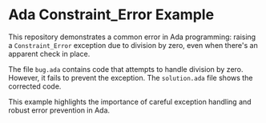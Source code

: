 # Ada Constraint_Error Example

This repository demonstrates a common error in Ada programming:  raising a `Constraint_Error` exception due to division by zero, even when there's an apparent check in place.

The file `bug.ada` contains code that attempts to handle division by zero. However, it fails to prevent the exception. The `solution.ada` file shows the corrected code. 

This example highlights the importance of careful exception handling and robust error prevention in Ada.